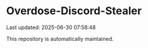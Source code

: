 # Overdose-Discord-Stealer

Last updated: 2025-06-30 07:58:48

This repository is automatically maintained.
